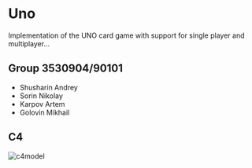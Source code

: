 # Uno
Implementation of the UNO card game with support for single player and multiplayer...

## Group 3530904/90101
* Shusharin Andrey
* Sorin Nikolay
* Karpov Artem 
* Golovin Mikhail

## C4

![c4model](https://user-images.githubusercontent.com/83543428/149623046-8353e61c-bb19-48ea-9c4f-6566900334f0.png)
